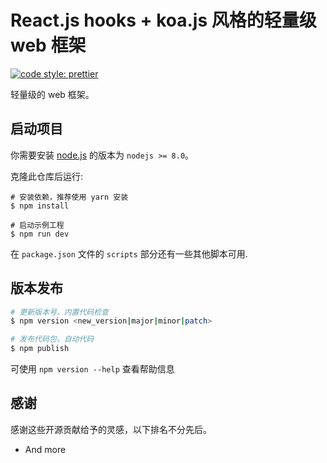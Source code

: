 # React.js hooks + koa.js 风格的轻量级 web 框架

[![code style: prettier](https://img.shields.io/badge/code_style-prettier-ff69b4.svg?style=flat-square)](https://github.com/prettier/prettier)

轻量级的 web 框架。

## 启动项目

你需要安装 [node.js][node.js] 的版本为 `nodejs >= 8.0`。

克隆此仓库后运行:

```shell
# 安装依赖，推荐使用 yarn 安装
$ npm install

# 启动示例工程
$ npm run dev
```

在 `package.json` 文件的 `scripts` 部分还有一些其他脚本可用.

## 版本发布

```bash
# 更新版本号，内置代码检查
$ npm version <new_version|major|minor|patch>

# 发布代码包，自动代码
$ npm publish
```

可使用 `npm version --help` 查看帮助信息

## 感谢

感谢这些开源贡献给予的灵感，以下排名不分先后。

- And more

[node.js]: https://nodejs.org/
